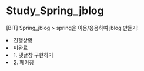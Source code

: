 # Study_Spring_jblog
[BIT] Spring_jblog > spring을 이용/응용하여 jblog 만들기!

<li>진행상황</li>
<li>미완료</li>
<li>1. 댓글창 구현하기</li>
<li>2. 페이징 </li>
